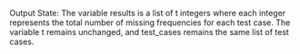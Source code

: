 Output State: The variable results is a list of t integers where each integer represents the total number of missing frequencies for each test case. The variable t remains unchanged, and test_cases remains the same list of test cases.